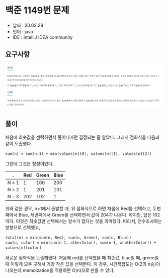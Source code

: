# 백준 1149번 문제

* 날짜 : 20.02.29
* 언어 : java
* IDE : IntelliJ IDEA community 

## 요구사항

<img src="/doc/backjoon1149.png"> 


## 풀이

처음에 최솟값을 선택하면서 풀어나가면 결정되는 줄 알았다.  그래서 점화식을 다음과 같이 도출했다.

```
sum(n) = sum(n-1) + min(values[n][0], values[n][1], values[n][2]) 
```

그런데 그것은 함정이었다. <br>

.|Red|Green|Blue
-|-|-|-
 N = 1|1|100|200
 N = 2|1|201|101
 N = 3|202|102|1

위와 같은 경우, n=1에서 출발할 때,  위 점화식으로 하면 처음에 Red를 선택하고, 두번째에서 Blue, 세번째에서 Green을 선택하면서 값이 204가 나온다.  하지만, 답은 102이다.  이것은 최솟값만 선택해서는 알수가 없다는 것을 의미했다.  따라서, 전수조사하는 방향으로 선택했고,

```
total(n) = min(sum(n, Red), sum(n, Green), sum(n, Blue))
sum(n, color) = min(sum(n-1, otherColor), sum(n-1, anotherColor)) + values[n][color]
```

새로운 점화식을 도출해냈다.  처음에 red를 선택했을 때 최솟값, blue일 때, green일 때 이렇게 모두 구해서 가장 작은 값을 선택한다.
이 경우, 시간복잡도는 O(2의 n승)이 나오는데 memoization을 적용하면 O(n)으로 만들 수 있다.
